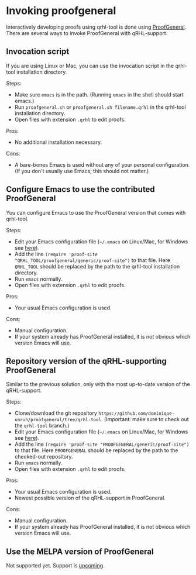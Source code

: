 # Invoking proofgeneral

Interactively developing proofs using qrhl-tool is done using [ProofGeneral](https://proofgeneral.github.io/).
There are several ways to invoke ProofGeneral with qRHL-support.

## Invocation script

If you are using Linux or Mac, you can use the invocation script in the qrhl-tool installation directory. 

Steps:
* Make sure `emacs` is in the path. (Running `emacs` in the shell should start emacs.)
* Run `proofgeneral.sh` or `proofgeneral.sh filename.qrhl` in the qrhl-tool installation directory.
* Open files with extension `.qrhl` to edit proofs.

Pros:
* No additional installation necessary.

Cons:
* A bare-bones Emacs is used without any of your personal configuration.
  (If you don't usually use Emacs, this should not matter.)

## Configure Emacs to use the contributed ProofGeneral

You can configure Emacs to use the ProofGeneral version that comes with qrhl-tool.

Steps:
* Edit your Emacs configuration file (`~/.emacs` on Linux/Mac, for Windows see [here](https://www.gnu.org/software/emacs/manual/html_mono/efaq-w32.html#Location-of-init-file)).
* Add the line `(require 'proof-site "QRHL_TOOL/proofgeneral/generic/proof-site")` to that file.
  Here `QRHL_TOOL` should be replaced by the path to the qrhl-tool installation directory.
* Run `emacs` normally.
* Open files with extension `.qrhl` to edit proofs.

Pros:
* Your usual Emacs configuration is used.

Cons:
* Manual configuration.
* If your system already has ProofGeneral installed, it is not obvious which version Emacs will use.

## Repository version of the qRHL-supporting ProofGeneral

Similar to the previous solution, only with the most up-to-date version of the qRHL-support.

Steps:
* Clone/download the git repository `https://github.com/dominique-unruh/proofgeneral/tree/qrhl-tool`.
  (Important: make sure to check out the `qrhl-tool` branch.)
* Edit your Emacs configuration file (`~/.emacs` on Linux/Mac, for Windows see [here](https://www.gnu.org/software/emacs/manual/html_mono/efaq-w32.html#Location-of-init-file)).
* Add the line `(require 'proof-site "PROOFGENERAL/generic/proof-site")` to that file.
  Here `PROOFGENERAL` should be replaced by the path to the checked-out repository.
* Run `emacs` normally.
* Open files with extension `.qrhl` to edit proofs.

Pros:
* Your usual Emacs configuration is used.
* Newest possible version of the qRHL-support in ProofGeneral.

Cons:
* Manual configuration.
* If your system already has ProofGeneral installed, it is not obvious which version Emacs will use.

## Use the MELPA version of ProofGeneral

Not supported yet. Support is [upcoming](https://github.com/ProofGeneral/PG/pull/636).
